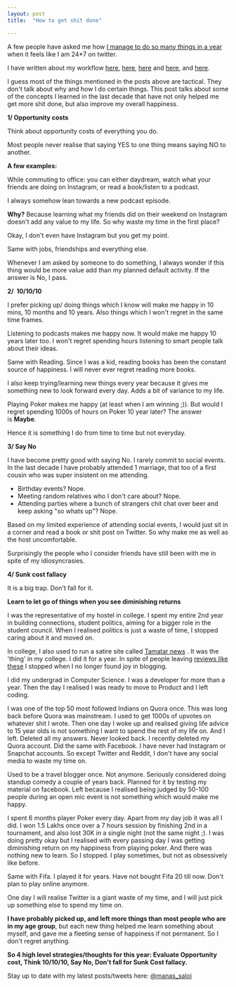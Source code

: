 ```yaml
---
layout: post
title:  "How to get shit done"

---
```


A few people have asked me how [I manage to do so many things in a year](https://manassaloi.com/2019/11/01/personal-OKRs-update-2019.html) when it feels like I am 24*7 on twitter.

I have written about my workflow [here](https://manassaloi.com/2016/01/14/11-habits-change-life.html), [here](https://manassaloi.com/2019/03/05/55-books-read.html), [here](https://manassaloi.com/2019/03/08/how-to-learn.html) and [here](https://manassaloi.com/2019/11/24/build-measure-learn.html), and [here](https://manassaloi.com/2019/03/07/macro-micro-learning.html).

I guess most of the things mentioned in the posts above are tactical. They don't talk about why and how I do certain things. This post talks about some of the concepts I learned in the last decade that have not only helped me get more shit done, but also improve my overall happiness.

**1/ Opportunity costs**

Think about opportunity costs of everything you do.

Most people never realise that saying YES to one thing means saying NO to another.

**A few examples:**

While commuting to office: you can either daydream, watch what your friends are doing on Instagram, or read a book/listen to a podcast.

I always somehow lean towards a new podcast episode.

**Why?** Because learning what my friends did on their weekend on Instagram doesn't add any value to my life. So why waste my time in the first place?

Okay, I don't even have Instagram but you get my point.

Same with jobs, friendships and everything else. 

Whenever I am asked by someone to do something, I always wonder if this thing would be more value add than my planned default activity. If the answer is No, I pass.

**2/  10/10/10**  

I prefer picking up/ doing things which I know will make me happy in 10 mins, 10 months and 10 years.
Also things which I won't regret in the same time frames.

Listening to podcasts makes me happy now. It would make me happy 10 years later too. I won't regret spending hours listening to smart people talk about their ideas.

Same with Reading. Since I was a kid, reading books has been the constant source of happiness. I will never ever regret reading more books.

I also keep trying/learning new things every year because it gives me something new to look forward every day. Adds a bit of variance to my life.

Playing Poker makes me happy (at least when I am winning ;)). But would I regret spending 1000s of hours on Poker 10 year later? The answer is **Maybe**.

Hence it is something I do from time to time but not everyday.

**3/ Say No**

I have become pretty good with saying No. I rarely commit to social events. In the last decade I have probably attended 1 marriage, that too of a first cousin who was super insistent on me attending.

- Birthday events? Nope.
- Meeting random relatives who I don't care about? Nope.
- Attending parties where a bunch of strangers chit chat over beer and keep asking "so whats up"? Nope.


Based on my limited experience of attending social events, I would just sit in a corner and read a book or shit post on Twitter. So why make me as well as the host uncomfortable.

Surprisingly the people who I consider friends have still been with me in spite of my idiosyncrasies.

**4/ Sunk cost fallacy**

It is a big trap. Don't fall for it.

**Learn to let go of things when you see diminishing returns**

I was the representative of my hostel in college. I spent my entire 2nd year in building connections, student politics, aiming for a bigger role in the student council. When I realised politics is just a waste of time, I stopped caring about it and moved on.

In college, I also used to run a satire site called [Tamatar news](http://tamatarnews.blogspot.com/2011/09/shocking-news-gajalaxmi-anda-stall-wins.html#comment-form) . It was the 'thing' in my college. I did it for a year. In spite of people leaving [reviews like these](http://tamatarnews.blogspot.com/2011/09/shocking-news-gajalaxmi-anda-stall-wins.html?showComment=1315850507806#c2391655012539473911) I stopped when I no longer found joy in blogging.

I did my undergrad in Computer Science. I was a developer for more than a year. Then the day I realised I was ready to move to Product and I left coding. 

I was one of the top 50 most followed Indians on Quora once. This was long back before Quora was mainstream. I used to get 1000s of upvotes on whatever shit I wrote. Then one day I woke up and realised giving life advice to 15 year olds is not something I want to spend the rest of my life on. And I left. Deleted all my answers. Never looked back. I recently deleted my Quora account. Did the same with Facebook. I have never had Instagram or Snapchat accounts. So except Twitter and Reddit, I don't have any social media to waste my time on.

Used to be a travel blogger once. Not anymore.
Seriously considered doing standup comedy a couple of years back. Planned for it by testing my material on facebook. Left because I realised being judged by 50-100 people during an open mic event is not something which would make me happy. 

I spent 6 months player Poker every day. Apart from my day job it was all I did. I won 1.5 Lakhs once over a 7 hours session by finishing 2nd in a tournament, and also lost 30K in a single night (not the same night ;). I was doing pretty okay but I realised with every passing day I was getting diminishing return on my happiness from playing poker. And there was nothing new to learn. So I stopped. I play sometimes, but not as obsessively like before.

Same with Fifa. I played it for years. Have not bought Fifa 20 till now. Don't plan to play online anymore.

One day I will realise Twitter is a giant waste of my time, and I will just pick up something else to spend my time on.

**I have probably picked up, and left more things than most people who are in my age group**, but each new thing helped me learn something about myself, and gave me a fleeting sense of happiness if not permanent. So I don't regret anything.


**So 4 high level strategies/thoughts for this year: Evaluate Opportunity cost, Think 10/10/10, Say No, Don't fall for Sunk Cost fallacy.**


Stay up to date with my latest posts/tweets here: [@manas_saloi](http://twitter.com/manas_saloi)
